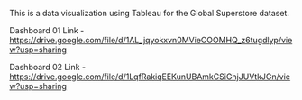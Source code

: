 This is a data visualization using Tableau for the Global Superstore dataset.

Dashboard 01 Link - https://drive.google.com/file/d/1AL_jqyokxvn0MVieCOOMHQ_z6tugdlyp/view?usp=sharing

Dashboard 02 Link - https://drive.google.com/file/d/1LqfRakiqEEKunUBAmkCSiGhjJUVtkJGn/view?usp=sharing
